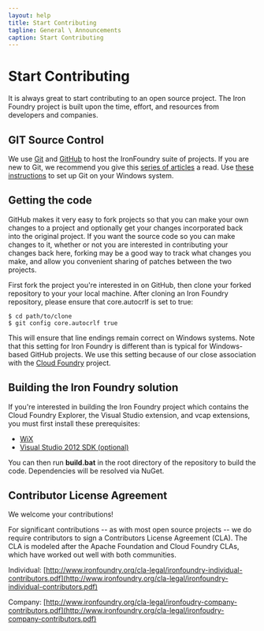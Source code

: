 ```yaml
---
layout: help
title: Start Contributing
tagline: General \ Announcements
caption: Start Contributing
---
```


# Start Contributing

It is always great to start contributing to an open source project. The Iron Foundry project is built upon the time, effort, and resources from developers and companies. 

## GIT Source Control
We use [Git](http://git-scm.com) and [GitHub](http://github.com/ironfoundry) to host the IronFoundry suite of projects. If you are new to Git, we recommend you give this [series of articles](http://www.lostechies.com/blogs/jason_meridth/archive/2009/06/01/git-for-windows-developers-git-series-part-1.aspx) a read.  Use [these instructions](http://help.github.com/win-set-up-git/) to set up Git on your Windows system.

## Getting the code
GitHub makes it very easy to fork projects so that you can make your own changes to a project and optionally get your changes incorporated back into the original project. If you want the source code so you can make changes to it, whether or not you are interested in contributing your changes back here, forking may be a good way to track what changes you make, and allow you convenient sharing of patches between the two projects.

First fork the project you're interested in on GitHub, then clone your forked repository to your your local machine.  After cloning an Iron Foundry repository, please ensure that core.autocrlf is set to true:

```
$ cd path/to/clone
$ git config core.autocrlf true
```

This will ensure that line endings remain correct on Windows systems.  Note that this setting for Iron Foundry is different than is typical for Windows-based GitHub projects.  We use this setting because of our close association with the [Cloud Foundry](https://github.com/CloudFoundry) project.

## Building the Iron Foundry solution
If you're interested in building the Iron Foundry project which contains the Cloud Foundry Explorer, the Visual Studio extension, and vcap extensions, you must first install these prerequisites:

* [WiX](http://wixtoolset.org/)
* [Visual Studio 2012 SDK (optional)](http://www.microsoft.com/en-us/download/details.aspx?id=30668)

You can then run **build.bat** in the root directory of the repository to build the code.  Dependencies will be resolved via NuGet.

## Contributor License Agreement
We welcome your contributions!

For significant contributions --  as with most open source projects -- we do require contributors to sign a Contributors License Agreement (CLA). The CLA is modeled after the Apache Foundation and Cloud Foundry CLAs, which have worked out well with both communities. 

Individual: [http://www.ironfoundry.org/cla-legal/ironfoundry-individual-contributors.pdf](http://www.ironfoundry.org/cla-legal/ironfoundry-individual-contributors.pdf)

Company: [http://www.ironfoundry.org/cla-legal/ironfoudry-company-contributors.pdf](http://www.ironfoundry.org/cla-legal/ironfoudry-company-contributors.pdf)
